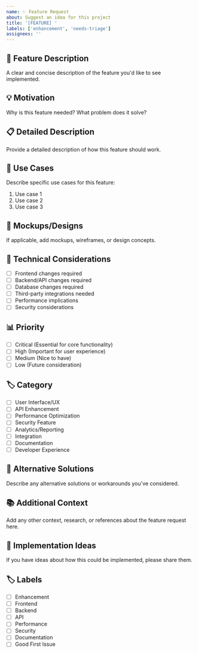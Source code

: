 ```yaml
---
name: ✨ Feature Request
about: Suggest an idea for this project
title: '[FEATURE] '
labels: ['enhancement', 'needs-triage']
assignees: ''
---
```


## 🚀 Feature Description
A clear and concise description of the feature you'd like to see implemented.

## 💡 Motivation
Why is this feature needed? What problem does it solve?

## 📋 Detailed Description
Provide a detailed description of how this feature should work.

## 🎯 Use Cases
Describe specific use cases for this feature:
1. Use case 1
2. Use case 2
3. Use case 3

## 🎨 Mockups/Designs
If applicable, add mockups, wireframes, or design concepts.

## 🔧 Technical Considerations
- [ ] Frontend changes required
- [ ] Backend/API changes required
- [ ] Database changes required
- [ ] Third-party integrations needed
- [ ] Performance implications
- [ ] Security considerations

## 📊 Priority
- [ ] Critical (Essential for core functionality)
- [ ] High (Important for user experience)
- [ ] Medium (Nice to have)
- [ ] Low (Future consideration)

## 🏷️ Category
- [ ] User Interface/UX
- [ ] API Enhancement
- [ ] Performance Optimization
- [ ] Security Feature
- [ ] Analytics/Reporting
- [ ] Integration
- [ ] Documentation
- [ ] Developer Experience

## 🔄 Alternative Solutions
Describe any alternative solutions or workarounds you've considered.

## 📚 Additional Context
Add any other context, research, or references about the feature request here.

## 🤝 Implementation Ideas
If you have ideas about how this could be implemented, please share them.

## 🏷️ Labels
- [ ] Enhancement
- [ ] Frontend
- [ ] Backend
- [ ] API
- [ ] Performance
- [ ] Security
- [ ] Documentation
- [ ] Good First Issue

